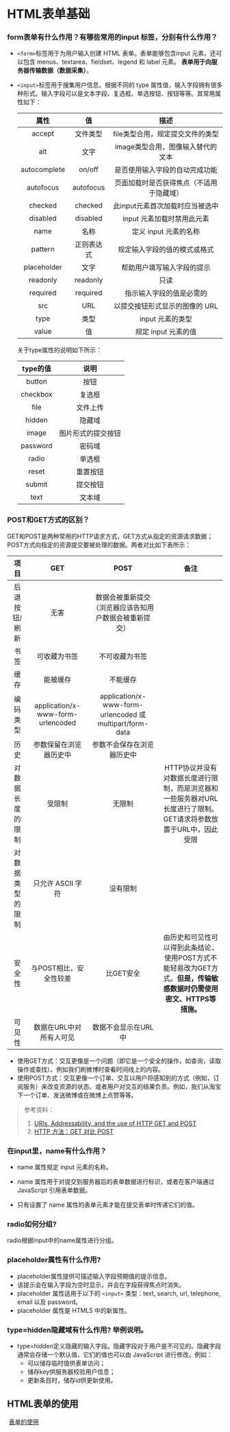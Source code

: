 # HTML表单基础

### form表单有什么作用？有哪些常用的input 标签，分别有什么作用？
- `<form>`标签用于为用户输入创建 HTML 表单。表单能够包含input 元素，还可以包含 menus、textarea、fieldset、legend 和 label 元素。
**表单用于向服务器传输数据（数据采集）**。  
- `<input>`标签用于搜集用户信息。根据不同的 type 属性值，输入字段拥有很多种形式。输入字段可以是文本字段、复选框、单选按钮、按钮等等。其常用属性如下：  

  |属性|值|描述|
  |:-:|:-:|:-:|
  |accept|文件类型|file类型合用，规定提交文件的类型|
  |alt|文字|image类型合用，图像输入替代的文本|
  |autocomplete|on/off|是否使用输入字段的自动完成功能|
  |autofocus|autofocus|页面加载时是否获得焦点（不适用于隐藏域）|
  |checked|checked|此input元素首次加载时应当被选中|
  |disabled|disabled|input 元素加载时禁用此元素|
  |name|名称|定义 input 元素的名称|
  |pattern|正则表达式|规定输入字段的值的模式或格式|
  |placeholder|文字|帮助用户填写输入字段的提示|
  |readonly|readonly|只读|
  |required|required|指示输入字段的值是必需的|
  |src|URL|以提交按钮形式显示的图像的 URL|
  |type|类型|input 元素的类型|
  |value|值|规定 input 元素的值|
  
  关于type属性的说明如下所示：  
  
  |type的值|说明|
  |:-:|:-:|
  |button|按钮|
  |checkbox|复选框|
  |file|文件上传|
  |hidden|隐藏域|
  |image|图片形式的提交按钮|
  |password|密码域|
  |radio|单选框|
  |reset|重置按钮|
  |submit|提交按钮|
  |text|文本域|

### POST和GET方式的区别？
GET和POST是两种常用的HTTP请求方式，GET方式从指定的资源请求数据；POST方式向指定的资源提交要被处理的数据。两者对比如下表所示：  

|项目|GET|POST|备注|
|:-:|:-:|:-:|:-:|
|后退按钮/刷新|无害|数据会被重新提交（浏览器应该告知用户数据会被重新提交）||
|书签|可收藏为书签|不可收藏为书签||
|缓存|能被缓存|不能缓存||
|编码类型|application/x-www-form-urlencoded|application/x-www-form-urlencoded 或 multipart/form-data||
|历史|参数保留在浏览器历史中|参数不会保存在浏览器历史中||
|对数据长度的限制|受限制|无限制|HTTP协议并没有对数据长度进行限制，而是浏览器和一些服务器对URL长度进行了限制。GET请求将参数放置于URL中，因此受限|
|对数据类型的限制|只允许 ASCII 字符|没有限制||
|安全性|与POST相比，安全性较差|比GET安全|由历史和可见性可以得到此条结论，使用POST方式不能轻易改为GET方式。**但是，传输敏感数据时仍需使用密文、HTTPS等措施。**|
|可见性|数据在URL中对所有人可见|数据不会显示在URL中||

- 使用GET方式：交互更像是一个问题（即它是一个安全的操作，如查询，读取操作或查找）。例如我们刷微博时查看时间线上的内容。  
- 使用POST方式：交互更像一个订单、交互以用户将感知到的方式（例如，订阅服务）来改变资源的状态、或者用户对交互的结果负责。例如，我们从淘宝下一个订单、发送微博或在微博上点赞等等。

>参考资料：  
>1. [URIs, Addressability, and the use of HTTP GET and POST](https://www.w3.org/2001/tag/doc/whenToUseGet.html)  
>2. [HTTP 方法：GET 对比 POST](http://www.w3school.com.cn/tags/html_ref_httpmethods.asp)  

### 在input里，name有什么作用？
- name 属性规定 input 元素的名称。  

- name 属性用于对提交到服务器后的表单数据进行标识，或者在客户端通过 JavaScript 引用表单数据。  

- 只有设置了 name 属性的表单元素才能在提交表单时传递它们的值。

### radio如何分组?
radio根据input中的name属性进行分组。

### placeholder属性有什么作用?
- placeholder属性提供可描述输入字段预期值的提示信息。
- 该提示会在输入字段为空时显示，并会在字段获得焦点时消失。
- placeholder 属性适用于以下的 `<input>` 类型：text, search, url, telephone, email 以及 password。
- placeholder 属性是 HTML5 中的新属性。

### type=hidden隐藏域有什么作用? 举例说明。
- type=hidden定义隐藏的输入字段。隐藏字段对于用户是不可见的。隐藏字段通常会存储一个默认值，它们的值也可以由 JavaScript 进行修改。例如：  
  - 可以储存临时值供表单访问；
  - 储存key供服务器校验用户信息；
  - 更新条目时，储存id供更新使用。 
    
## HTML表单的使用  

  [表单的使用](https://github.com/WangYang95/blog/blob/master/HTML%E8%A1%A8%E5%8D%95%E7%AE%80%E5%8D%95%E4%BD%BF%E7%94%A8.md)








